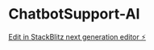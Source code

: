 # ChatbotSupport-AI

[Edit in StackBlitz next generation editor ⚡️](https://stackblitz.com/~/github.com/Tushar2005nov/ChatbotSupport-AI)